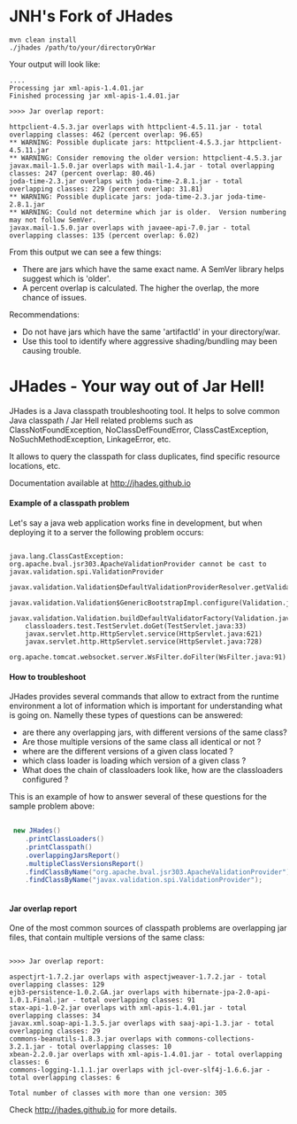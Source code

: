 JNH's Fork of JHades
=====
```
mvn clean install
./jhades /path/to/your/directoryOrWar
```

Your output will look like:
```
....
Processing jar xml-apis-1.4.01.jar                                                                                                         
Finished processing jar xml-apis-1.4.01.jar                                                                                   
                                                                                                                            
>>>> Jar overlap report:                                                                                                             
                                                                                                                            
httpclient-4.5.3.jar overlaps with httpclient-4.5.11.jar - total overlapping classes: 462 (percent overlap: 96.65)                       
** WARNING: Possible duplicate jars: httpclient-4.5.3.jar httpclient-4.5.11.jar                                         
** WARNING: Consider removing the older version: httpclient-4.5.3.jar                                                           
javax.mail-1.5.0.jar overlaps with mail-1.4.jar - total overlapping classes: 247 (percent overlap: 80.46) 
joda-time-2.3.jar overlaps with joda-time-2.8.1.jar - total overlapping classes: 229 (percent overlap: 31.81)       
** WARNING: Possible duplicate jars: joda-time-2.3.jar joda-time-2.8.1.jar                                                     
** WARNING: Could not determine which jar is older.  Version numbering may not follow SemVer.                              
javax.mail-1.5.0.jar overlaps with javaee-api-7.0.jar - total overlapping classes: 135 (percent overlap: 6.02)                             
```

From this output we can see a few things: 
* There are jars which have the same exact name.  A SemVer library helps suggest which is 'older'.
* A percent overlap is calculated.  The higher the overlap, the more chance of issues.

Recommendations:
* Do not have jars which have the same 'artifactId' in your directory/war.
* Use this tool to identify where aggressive shading/bundling may been causing trouble.

JHades - Your way out of Jar Hell!
======

JHades is a Java classpath troubleshooting tool. It helps to solve common Java classpath / Jar Hell related problems 
such as ClassNotFoundException, NoClassDefFoundError, ClassCastException, NoSuchMethodException, LinkageError, etc.

It allows to query the classpath for class duplicates, find specific resource locations, etc.

Documentation available at http://jhades.github.io


#### Example of a classpath problem

Let's say a java web application works fine in development, but when deploying it to a server the following problem occurs:

```

java.lang.ClassCastException: org.apache.bval.jsr303.ApacheValidationProvider cannot be cast to javax.validation.spi.ValidationProvider
	javax.validation.Validation$DefaultValidationProviderResolver.getValidationProviders(Validation.java:332)
	javax.validation.Validation$GenericBootstrapImpl.configure(Validation.java:256)
	javax.validation.Validation.buildDefaultValidatorFactory(Validation.java:111)
	classloaders.test.TestServlet.doGet(TestServlet.java:33)
	javax.servlet.http.HttpServlet.service(HttpServlet.java:621)
	javax.servlet.http.HttpServlet.service(HttpServlet.java:728)
	org.apache.tomcat.websocket.server.WsFilter.doFilter(WsFilter.java:91)

```

#### How to troubleshoot

JHades provides several commands that allow to extract from the runtime environment a lot of information 
which is important for understanding what is going on. Namelly these types of questions can be answered:

- are there any overlapping jars, with different versions of the same class?
- Are those multiple versions of the same class all identical or not ?
- where are the different versions of a given class located ?
- which class loader is loading which version of a given class ?
- What does the chain of classloaders look like, how are the classloaders configured ?

This is an example of how to answer several of these questions for the sample problem above:

```java
 
 new JHades()
	.printClassLoaders()
	.printClasspath()
	.overlappingJarsReport()
	.multipleClassVersionsReport()
	.findClassByName("org.apache.bval.jsr303.ApacheValidationProvider")
	.findClassByName("javax.validation.spi.ValidationProvider"); 
	
```

#### Jar overlap report 

One of the most common sources of classpath problems are overlapping jar files, that contain multiple versions of the same class:

```

>>>> Jar overlap report: 
 
aspectjrt-1.7.2.jar overlaps with aspectjweaver-1.7.2.jar - total overlapping classes: 129
ejb3-persistence-1.0.2.GA.jar overlaps with hibernate-jpa-2.0-api-1.0.1.Final.jar - total overlapping classes: 91
stax-api-1.0-2.jar overlaps with xml-apis-1.4.01.jar - total overlapping classes: 34
javax.xml.soap-api-1.3.5.jar overlaps with saaj-api-1.3.jar - total overlapping classes: 29
commons-beanutils-1.8.3.jar overlaps with commons-collections-3.2.1.jar - total overlapping classes: 10
xbean-2.2.0.jar overlaps with xml-apis-1.4.01.jar - total overlapping classes: 6
commons-logging-1.1.1.jar overlaps with jcl-over-slf4j-1.6.6.jar - total overlapping classes: 6
 
Total number of classes with more than one version: 305

```

Check http://jhades.github.io for more details.
